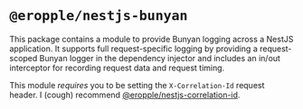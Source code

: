 # `@eropple/nestjs-bunyan` #
This package contains a module to provide Bunyan logging across a NestJS
application. It supports full request-specific logging by providing a
request-scoped Bunyan logger in the dependency injector and includes an
in/out interceptor for recording request data and request timing.

This module _requires_ you to be setting the `X-Correlation-Id` request
header. I (cough) recommend [@eropple/nestjs-correlation-id]().

[@eropple/nestjs-correlation-id]: https://github.com/eropple/nestjs-correlation-id
